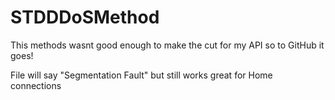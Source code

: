 # STDDDoSMethod
This methods wasnt good enough to make the cut for my API so to GitHub it goes!

File will say "Segmentation Fault" but still works great for Home connections
